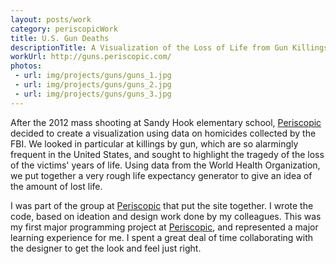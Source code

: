 ```yaml
---
layout: posts/work
category: periscopicWork
title: U.S. Gun Deaths
descriptionTitle: A Visualization of the Loss of Life from Gun Killings in the U.S.
workUrl: http://guns.periscopic.com/
photos:
 - url: img/projects/guns/guns_1.jpg
 - url: img/projects/guns/guns_2.jpg
 - url: img/projects/guns/guns_3.jpg
---
```


After the 2012 mass shooting at Sandy Hook elementary school, <a href="http://www.periscopic.com/" target="_blank">Periscopic</a> decided to create a visualization using data on homicides collected by the FBI. We looked in particular at killings by gun, which are so alarmingly frequent in the United States, and sought to highlight the tragedy of the loss of the victims' years of life. Using data from the World Health Organization, we put together a very rough life expectancy generator to give an idea of the amount of lost life.

I was part of the group at <a href="http://www.periscopic.com/" target="_blank">Periscopic</a> that put the site together. I wrote the code, based on ideation and design work done by my colleagues. This was my first major programming project at <a href="http://www.periscopic.com/" target="_blank">Periscopic</a>, and represented a major learning experience for me. I spent a great deal of time collaborating with the designer to get the look and feel just right.